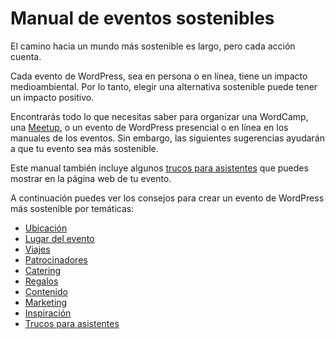 # Manual de eventos sostenibles

El camino hacia un mundo más sostenible es largo, pero cada acción cuenta.

Cada evento de WordPress, sea en persona o en línea, tiene un impacto medioambiental. Por lo tanto, elegir una alternativa sostenible puede tener un impacto positivo.

Encontrarás todo lo que necesitas saber para organizar una WordCamp, una [Meetup](https://es.wordpress.org/team/handbook/comunidad/meetup/), o un evento de WordPress presencial o en línea en los manuales de los eventos. Sin embargo, las siguientes sugerencias ayudarán a que tu evento sea más sostenible. 

Este manual también incluye algunos [trucos para asistentes](https://es.wordpress.org/make/handbook/sostenibilidad/eventos-sostenibles/asistentes) que puedes mostrar en la página web de tu evento.

A continuación puedes ver los consejos para crear un evento de WordPress más sostenible por temáticas: 

- [Ubicación](https://es.wordpress.org/make/handbook/sostenibilidad/eventos-sostenibles/ubicacion)
- [Lugar del evento](https://es.wordpress.org/make/handbook/sostenibilidad/eventos-sostenibles/lugar-evento)
- [Viajes](https://es.wordpress.org/make/handbook/sostenibilidad/eventos-sostenibles/viajes)
- [Patrocinadores](https://es.wordpress.org/make/handbook/sostenibilidad/eventos-sostenibles/patrocinadores)
- [Catering](https://es.wordpress.org/make/handbook/sostenibilidad/eventos-sostenibles/catering)
- [Regalos](https://es.wordpress.org/make/handbook/sostenibilidad/eventos-sostenibles/regalos)
- [Contenido](https://es.wordpress.org/make/handbook/sostenibilidad/eventos-sostenibles/contenido)
- [Marketing](https://es.wordpress.org/make/handbook/sostenibilidad/eventos-sostenibles/marketing)
- [Inspiración](https://es.wordpress.org/make/handbook/sostenibilidad/eventos-sostenibles/inspiracion)
- [Trucos para asistentes](https://es.wordpress.org/make/handbook/sostenibilidad/eventos-sostenibles/asistentes)
